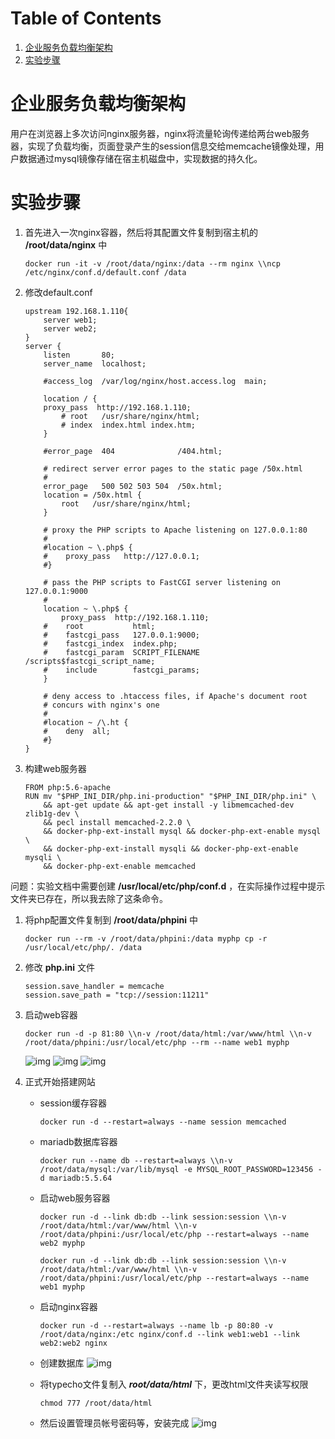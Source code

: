 
# Table of Contents

1.  [企业服务负载均衡架构](#orge64aa65)
2.  [实验步骤](#org58e1920)



<a id="orge64aa65"></a>

# 企业服务负载均衡架构

用户在浏览器上多次访问nginx服务器，nginx将流量轮询传递给两台web服务器，实现了负载均衡，页面登录产生的session信息交给memcache镜像处理，用户数据通过mysql镜像存储在宿主机磁盘中，实现数据的持久化。


<a id="org58e1920"></a>

# 实验步骤

1.  首先进入一次nginx容器，然后将其配置文件复制到宿主机的 **/root/data/nginx** 中
    
        docker run -it -v /root/data/nginx:/data --rm nginx \\ncp /etc/nginx/conf.d/default.conf /data
2.  修改default.conf
    
        upstream 192.168.1.110{
        	server web1;
        	server web2;
        }
        server {
            listen       80;
            server_name  localhost;
        
            #access_log  /var/log/nginx/host.access.log  main;
        
            location / {
        	proxy_pass	http://192.168.1.110;
                # root   /usr/share/nginx/html;
                # index  index.html index.htm;
            }
        
            #error_page  404              /404.html;
        
            # redirect server error pages to the static page /50x.html
            #
            error_page   500 502 503 504  /50x.html;
            location = /50x.html {
                root   /usr/share/nginx/html;
            }
        
            # proxy the PHP scripts to Apache listening on 127.0.0.1:80
            #
            #location ~ \.php$ {
            #    proxy_pass   http://127.0.0.1;
            #}
        
            # pass the PHP scripts to FastCGI server listening on 127.0.0.1:9000
            #
            location ~ \.php$ {
        	    proxy_pass	http://192.168.1.110;
            #    root           html;
            #    fastcgi_pass   127.0.0.1:9000;
            #    fastcgi_index  index.php;
            #    fastcgi_param  SCRIPT_FILENAME  /scripts$fastcgi_script_name;
            #    include        fastcgi_params;
            }
        
            # deny access to .htaccess files, if Apache's document root
            # concurs with nginx's one
            #
            #location ~ /\.ht {
            #    deny  all;
            #}
        }
3.  构建web服务器
    
        FROM php:5.6-apache
        RUN mv "$PHP_INI_DIR/php.ini-production" "$PHP_INI_DIR/php.ini" \
        	&& apt-get update && apt-get install -y libmemcached-dev zlib1g-dev \
        	&& pecl install memcached-2.2.0 \
        	&& docker-php-ext-install mysql && docker-php-ext-enable mysql \
        	&& docker-php-ext-install mysqli && docker-php-ext-enable mysqli \
        	&& docker-php-ext-enable memcached

问题：实验文档中需要创建 **/usr/local/etc/php/conf.d** ，在实际操作过程中提示文件夹已存在，所以我去除了这条命令。

1.  将php配置文件复制到 **/root/data/phpini** 中
    
        docker run --rm -v /root/data/phpini:/data myphp cp -r /usr/local/etc/php/. /data
2.  修改 **php.ini** 文件
    
        session.save_handler = memcache
        session.save_path = "tcp://session:11211"
3.  启动web容器
    
        docker run -d -p 81:80 \\n-v /root/data/html:/var/www/html \\n-v /root/data/phpini:/usr/local/etc/php --rm --name web1 myphp
    
    ![img](/home/ofdove/Pictures/memcache.png)
    ![img](/home/ofdove/Pictures/php.png)
    ![img](/home/ofdove/Pictures/mysql.png)
4.  正式开始搭建网站
    
    -   session缓存容器
        
            docker run -d --restart=always --name session memcached
    
    -   mariadb数据库容器
        
            docker run --name db --restart=always \\n-v /root/data/mysql:/var/lib/mysql -e MYSQL_ROOT_PASSWORD=123456 -d mariadb:5.5.64
    
    -   启动web服务容器
        
            docker run -d --link db:db --link session:session \\n-v /root/data/html:/var/www/html \\n-v /root/data/phpini:/usr/local/etc/php --restart=always --name web2 myphp
        
            docker run -d --link db:db --link session:session \\n-v /root/data/html:/var/www/html \\n-v /root/data/phpini:/usr/local/etc/php --restart=always --name web1 myphp
    
    -   启动nginx容器
        
            docker run -d --restart=always --name lb -p 80:80 -v /root/data/nginx:/etc nginx/conf.d --link web1:web1 --link web2:web2 nginx
    
    -   创建数据库
        ![img](/home/ofdove/Pictures/maraidb.png)
    
    -   将typecho文件复制入 ***root/data/html*** 下，更改html文件夹读写权限
        
            chmod 777 /root/data/html
    
    -   然后设置管理员帐号密码等，安装完成
        ![img](/home/ofdove/Pictures/hello_world.png)

